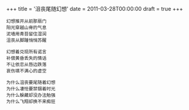 +++
title = '沮丧尾随幻想'
date = 2011-03-28T00:00:00
draft = true
+++

```text
幻想推开从前那扇门
阳光穿越山脊的气息
泥墙用青苔留住湿润
沮丧从脚踵悄悄苏醒

幻想着兑现所有诺言
补偿黄昏丢失的情话
不让依恋从唇边跌落
哀伤填不满心的虚空

为什么沮丧要尾随着幻想
为什么凄怆要禁锢着时光
为什么躲藏却没办法勉强
为什么飞翔却换不来痴狂
```
